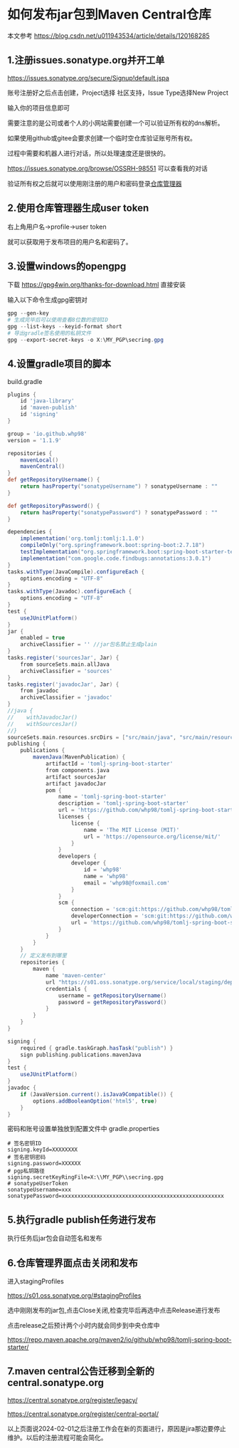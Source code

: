 # 如何发布jar包到Maven Central仓库

本文参考
https://blog.csdn.net/u011943534/article/details/120168285

## 1.注册issues.sonatype.org并开工单

https://issues.sonatype.org/secure/Signup!default.jspa

账号注册好之后点击创建，Project选择 社区支持，Issue Type选择New Project

输入你的项目信息即可

需要注意的是公司或者个人的小网站需要创建一个可以验证所有权的dns解析。

如果使用github或gitee会要求创建一个临时空仓库验证账号所有权。

过程中需要和机器人进行对话，所以处理速度还是很快的。

https://issues.sonatype.org/browse/OSSRH-98551 可以查看我的对话

验证所有权之后就可以使用刚注册的用户和密码登录[仓库管理器](https://s01.oss.sonatype.org/)

## 2.使用仓库管理器生成user token

右上角用户名->profile->user token

就可以获取用于发布项目的用户名和密码了。

## 3.设置windows的opengpg

下载
https://gpg4win.org/thanks-for-download.html
直接安装

输入以下命令生成gpg密钥对

```powershell
gpg --gen-key
# 生成完毕后可以使用查看8位数的密钥ID
gpg --list-keys --keyid-format short
# 导出gradle签名使用的私钥文件
gpg --export-secret-keys -o X:\MY_PGP\secring.gpg
```

## 4.设置gradle项目的脚本

build.gradle
```groovy
plugins {
    id 'java-library'
    id 'maven-publish'
    id 'signing'
}

group = 'io.github.whp98'
version = '1.1.9'

repositories {
    mavenLocal()
    mavenCentral()
}
def getRepositoryUsername() {
    return hasProperty("sonatypeUsername") ? sonatypeUsername : ""
}

def getRepositoryPassword() {
    return hasProperty("sonatypePassword") ? sonatypePassword : ""
}

dependencies {
    implementation('org.tomlj:tomlj:1.1.0')
    compileOnly("org.springframework.boot:spring-boot:2.7.18")
    testImplementation("org.springframework.boot:spring-boot-starter-test:2.7.18")
    implementation("com.google.code.findbugs:annotations:3.0.1")
}
tasks.withType(JavaCompile).configureEach {
    options.encoding = "UTF-8"
}
tasks.withType(Javadoc).configureEach {
    options.encoding = "UTF-8"
}
test {
    useJUnitPlatform()
}
jar {
    enabled = true
    archiveClassifier = '' //jar包名禁止生成plain
}
tasks.register('sourcesJar', Jar) {
    from sourceSets.main.allJava
    archiveClassifier = 'sources'
}
tasks.register('javadocJar', Jar) {
    from javadoc
    archiveClassifier = 'javadoc'
}
//java {
//    withJavadocJar()
//    withSourcesJar()
//}
sourceSets.main.resources.srcDirs = ["src/main/java", "src/main/resources"]
publishing {
    publications {
        mavenJava(MavenPublication) {
            artifactId = 'tomlj-spring-boot-starter'
            from components.java
            artifact sourcesJar
            artifact javadocJar
            pom {
                name = 'tomlj-spring-boot-starter'
                description = 'tomlj-spring-boot-starter'
                url = 'https://github.com/whp98/tomlj-spring-boot-starter'
                licenses {
                    license {
                        name = 'The MIT License (MIT)'
                        url = 'https://opensource.org/license/mit/'
                    }
                }
                developers {
                    developer {
                        id = 'whp98'
                        name = 'whp98'
                        email = 'whp98@foxmail.com'
                    }
                }
                scm {
                    connection = 'scm:git:https://github.com/whp98/tomlj-spring-boot-starter.git'
                    developerConnection = 'scm:git:https://github.com/whp98/tomlj-spring-boot-starter.git'
                    url = 'https://github.com/whp98/tomlj-spring-boot-starter'
                }
            }
        }
    }
    // 定义发布到哪里
    repositories {
        maven {
            name 'maven-center'
            url "https://s01.oss.sonatype.org/service/local/staging/deploy/maven2/"
            credentials {
                username = getRepositoryUsername()
                password = getRepositoryPassword()
            }
        }
    }
}

signing {
    required { gradle.taskGraph.hasTask("publish") }
    sign publishing.publications.mavenJava
}
test {
    useJUnitPlatform()
}
javadoc {
    if (JavaVersion.current().isJava9Compatible()) {
        options.addBooleanOption('html5', true)
    }
}
```
密码和账号设置单独放到配置文件中
gradle.properties
```properties
# 签名密钥ID
signing.keyId=XXXXXXXX
# 签名密钥密码
signing.password=XXXXXX
# pgp私钥路径
signing.secretKeyRingFile=X:\\MY_PGP\\secring.gpg
# sonatypeUserToken
sonatypeUsername=xxx
sonatypePassword=xxxxxxxxxxxxxxxxxxxxxxxxxxxxxxxxxxxxxxxxxxxxxxxxxxx
```

## 5.执行gradle publish任务进行发布

执行任务后jar包会自动签名和发布

## 6.仓库管理界面点击关闭和发布

进入stagingProfiles

https://s01.oss.sonatype.org/#stagingProfiles

选中刚刚发布的jar包,点击Close关闭,检查完毕后再选中点击Release进行发布

点击release之后预计两个小时内就会同步到中央仓库中

https://repo.maven.apache.org/maven2/io/github/whp98/tomlj-spring-boot-starter/

## 7.maven central公告迁移到全新的central.sonatype.org

https://central.sonatype.org/register/legacy/

https://central.sonatype.org/register/central-portal/

以上页面说2024-02-01之后注册工作会在新的页面进行，原因是jira那边要停止维护。以后的注册流程可能会简化。
